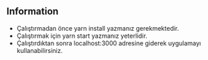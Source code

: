 ## Information 
- Çalıştırmadan önce yarn install yazmanız gerekmektedir.
- Çalıştırmak için yarn start yazmanız yeterlidir.
- Çalıştırdıktan sonra localhost:3000 adresine giderek uygulamayı kullanabilirsiniz.
